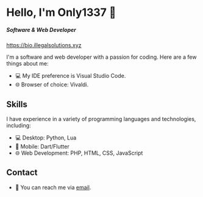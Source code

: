 # Hello, I'm Only1337 👋
##### Software & Web Developer
https://bio.illegalsolutions.xyz

I'm a software and web developer with a passion for coding. Here are a few things about me:

- 💻 My IDE preference is Visual Studio Code.
- 🌐 Browser of choice: Vivaldi.

## Skills

I have experience in a variety of programming languages and technologies, including:

- 💻 Desktop: Python, Lua
- 📱 Mobile: Dart/Flutter
- 🌐 Web Development: PHP, HTML, CSS, JavaScript


## Contact

- 📧 You can reach me via [email](mailto:contact.only1337.9cl7p@slmail.me).



 

<!-- ### Hi there 👋 -->

<!--
**Only1337/Only1337** is a ✨ _special_ ✨ repository because its `README.md` (this file) appears on your GitHub profile.

Here are some ideas to get you started:

- 🔭 I’m currently working on ...
- 🌱 I’m currently learning ...
- 👯 I’m looking to collaborate on ...
- 🤔 I’m looking for help with ...
- 💬 Ask me about ...
- 📫 How to reach me: ...
- 😄 Pronouns: ...
- ⚡ Fun fact: ...
-->
